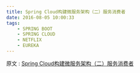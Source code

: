 ```yaml
---
title: Spring Cloud构建微服务架构（二）服务消费者
date: 2016-08-05 10:00:33
tags: 
    - SPRING BOOT
    - SPRING CLOUD
    - NETFLIX
    - EUREKA
---
```


原文 : [Spring Cloud构建微服务架构（二）服务消费者](http://blog.didispace.com/springcloud2/)
